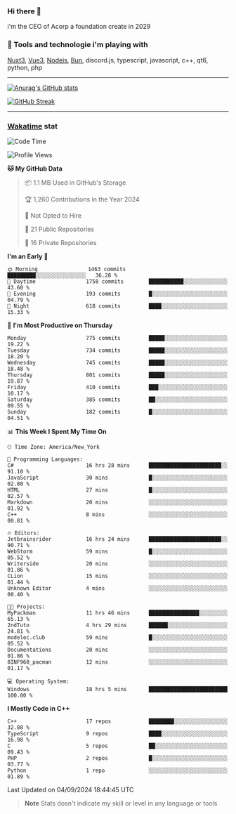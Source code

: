 ### Hi there 👋

i'm the CEO of Acorp a foundation create in 2029  

### 🧰 Tools and technologie i'm playing with

[Nuxt3](https://nuxt.com), [Vue3](https://vuejs.org/), [Nodejs](https://nodejs.org), [Bun](https://bun.sh/), discord.js, typescript, javascript, c++, qt6, python, php

---

[![Anurag's GitHub stats](https://github-readme-stats.vercel.app/api?username=ackimixs&show_icons=true&theme=github_dark&count_private=true)](https://www.ackimixs.xyz)

[![GitHub Streak](https://github-readme-streak-stats.herokuapp.com?user=Ackimixs&theme=github-dark-blue&date_format=j%20M%5B%20Y%5D&mode=weekly)](https://git.io/streak-stats)

---
 
 ### [Wakatime](https://wakatime.com/) stat

<!--START_SECTION:waka-->
![Code Time](http://img.shields.io/badge/Code%20Time-1%2C253%20hrs%201%20min-blue)

![Profile Views](http://img.shields.io/badge/Profile%20Views-0-blue)

**🐱 My GitHub Data** 

> 📦 1.1 MB Used in GitHub's Storage 
 > 
> 🏆 1,260 Contributions in the Year 2024
 > 
> 🚫 Not Opted to Hire
 > 
> 📜 21 Public Repositories 
 > 
> 🔑 16 Private Repositories 
 > 
**I'm an Early 🐤** 

```text
🌞 Morning                1463 commits        █████████░░░░░░░░░░░░░░░░   36.28 % 
🌆 Daytime                1758 commits        ███████████░░░░░░░░░░░░░░   43.60 % 
🌃 Evening                193 commits         █░░░░░░░░░░░░░░░░░░░░░░░░   04.79 % 
🌙 Night                  618 commits         ████░░░░░░░░░░░░░░░░░░░░░   15.33 % 
```
📅 **I'm Most Productive on Thursday** 

```text
Monday                   775 commits         █████░░░░░░░░░░░░░░░░░░░░   19.22 % 
Tuesday                  734 commits         █████░░░░░░░░░░░░░░░░░░░░   18.20 % 
Wednesday                745 commits         █████░░░░░░░░░░░░░░░░░░░░   18.48 % 
Thursday                 801 commits         █████░░░░░░░░░░░░░░░░░░░░   19.87 % 
Friday                   410 commits         ███░░░░░░░░░░░░░░░░░░░░░░   10.17 % 
Saturday                 385 commits         ██░░░░░░░░░░░░░░░░░░░░░░░   09.55 % 
Sunday                   182 commits         █░░░░░░░░░░░░░░░░░░░░░░░░   04.51 % 
```


📊 **This Week I Spent My Time On** 

```text
🕑︎ Time Zone: America/New_York

💬 Programming Languages: 
C#                       16 hrs 28 mins      ███████████████████████░░   91.10 % 
JavaScript               30 mins             █░░░░░░░░░░░░░░░░░░░░░░░░   02.80 % 
HTML                     27 mins             █░░░░░░░░░░░░░░░░░░░░░░░░   02.57 % 
Markdown                 20 mins             ░░░░░░░░░░░░░░░░░░░░░░░░░   01.92 % 
C++                      8 mins              ░░░░░░░░░░░░░░░░░░░░░░░░░   00.81 % 

🔥 Editors: 
Jetbrainsrider           16 hrs 24 mins      ███████████████████████░░   90.71 % 
WebStorm                 59 mins             █░░░░░░░░░░░░░░░░░░░░░░░░   05.52 % 
Writerside               20 mins             ░░░░░░░░░░░░░░░░░░░░░░░░░   01.86 % 
CLion                    15 mins             ░░░░░░░░░░░░░░░░░░░░░░░░░   01.44 % 
Unknown Editor           4 mins              ░░░░░░░░░░░░░░░░░░░░░░░░░   00.40 % 

🐱‍💻 Projects: 
MyPackman                11 hrs 46 mins      ████████████████░░░░░░░░░   65.13 % 
2ndTuto                  4 hrs 29 mins       ██████░░░░░░░░░░░░░░░░░░░   24.81 % 
modelec.club             59 mins             █░░░░░░░░░░░░░░░░░░░░░░░░   05.52 % 
Documentations           20 mins             ░░░░░░░░░░░░░░░░░░░░░░░░░   01.86 % 
8INF960_pacman           12 mins             ░░░░░░░░░░░░░░░░░░░░░░░░░   01.17 % 

💻 Operating System: 
Windows                  18 hrs 5 mins       █████████████████████████   100.00 % 
```

**I Mostly Code in C++** 

```text
C++                      17 repos            ████████░░░░░░░░░░░░░░░░░   32.08 % 
TypeScript               9 repos             ████░░░░░░░░░░░░░░░░░░░░░   16.98 % 
C                        5 repos             ██░░░░░░░░░░░░░░░░░░░░░░░   09.43 % 
PHP                      2 repos             █░░░░░░░░░░░░░░░░░░░░░░░░   03.77 % 
Python                   1 repo              ░░░░░░░░░░░░░░░░░░░░░░░░░   01.89 % 
```




 Last Updated on 04/09/2024 18:44:45 UTC
<!--END_SECTION:waka-->

> **Note**
> Stats dosn't indicate my skill or level in any language or tools
